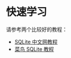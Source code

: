 # 快速学习

请参考两个比较好的教程：

* [SQLite 中文网教程](https://www.sqlite.net.cn/tutorial/2.html)
* [菜鸟 SQLite 教程](https://www.runoob.com/sqlite/sqlite-tutorial.html)